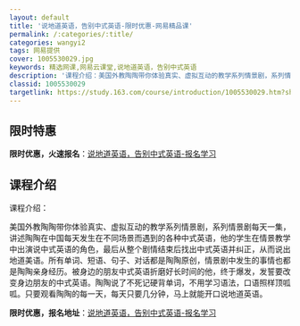 ```yaml
---
layout: default
title: '说地道英语，告别中式英语-限时优惠-网易精品课'
permalink: /:categories/:title/
categories: wangyi2
tags: 网易提供
cover: 1005530029.jpg
keywords: 精选网课,网易云课堂,说地道英语，告别中式英语
description: '课程介绍：美国外教陶陶带你体验真实、虚拟互动的教学系列情景剧，系列情景剧每天一集，讲述陶陶在中国每天发生在不同场景而遇到'
classid: 1005530029
targetlink: https://study.163.com/course/introduction/1005530029.htm?share=1&shareId=1025206652&utm_campaign=share&utm_medium=iphoneShare&utm_source=&utm_u=1025206652
---
```


## 限时特惠

**限时优惠，火速报名**：[说地道英语，告别中式英语-报名学习](https://study.163.com/course/introduction/1005530029.htm?share=1&shareId=1025206652&utm_campaign=share&utm_medium=iphoneShare&utm_source=&utm_u=1025206652)

## 课程介绍

课程介绍：

美国外教陶陶带你体验真实、虚拟互动的教学系列情景剧，系列情景剧每天一集，讲述陶陶在中国每天发生在不同场景而遇到的各种中式英语，他的学生在情景教学中出演说中式英语的角色，最后从整个剧情结束后找出中式英语并纠正，从而说出地道美语。所有单词、短语、句子、对话都是陶陶原创，情景剧中发生的事情也都是陶陶亲身经历。被身边的朋友中式英语折磨好长时间的他，终于爆发，发誓要改变身边朋友的中式英语。陶陶说了不死记硬背单词，不用学习语法，口语照样顶呱呱。只要观看陶陶的每一天，每天只要几分钟，马上就能开口说地道英语。

**限时优惠，报名地址**：[说地道英语，告别中式英语-报名学习](https://study.163.com/course/introduction/1005530029.htm?share=1&shareId=1025206652&utm_campaign=share&utm_medium=iphoneShare&utm_source=&utm_u=1025206652)

